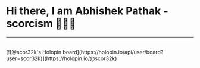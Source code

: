 
<h1>Hi there, I am Abhishek Pathak - scorcism 🙋🏽‍♂️</h1> 
<hr>
<br>
[![@scor32k's Holopin board](https://holopin.io/api/user/board?user=scor32k)](https://holopin.io/@scor32k)
